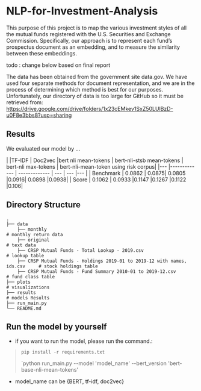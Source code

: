 # NLP-for-Investment-Analysis

This purpose of this project is to map the various investment styles of all the mutual funds registered with the U.S. Securities and Exchange Commission. Specifically, our approach is to represent each fund’s prospectus document as an embedding, and to measure the similarity between these embeddings. 

  todo : change below based on final report 

The data has been obtained from the government site data.gov. We have used four
separate methods for document representation, and we are in the process of determining which method is best for our purposes.
Unfortunately, our directory of data is too large for GitHub so it must be retrieved from: https://drive.google.com/drive/folders/1x23cEMkev1SxZ50LUlBzD-u0F8e3bbs8?usp=sharing

## Results
We evaluated our model by ... 

| |TF-IDF | Doc2vec |bert nli mean-tokens | bert-nli-stsb mean-tokens | bert-nli max-tokens | bert-nli-mean-token using risk corpus|
|--- |------------- | ------------- | --- | --- |--- |
| Benchmark  | 0.0862 | 0.0875| 0.0805 |0.0916| 0.0898 |0.0938|
| Score  | 0.1062 | 0.0933 |0.1147 |0.1267 |0.1122 |0.106|

## Directory Structure

    .
    ├── data                   
        ├── monthly                                                                 # monthly return data
        ├── original                                                                # text data
        ├── CRSP Mutual Funds - Total Lookup - 2019.csv                             # lookup table
        ├── CRSP Mutual Funds - Holdings 2019-01 to 2019-12 with names, ids.csv     # stock holdings table
        ├── CRSP Mutual Funds - Fund Summary 2010-01 to 2019-12.csv                 # fund class table
    ├── plots                                                                       # visualizations 
    ├── results                                                                     # models Results
    ├── run_main.py
    └── README.md
    
## Run the model by yourself

* if you want to run the model, please run the command.:
> `pip install -r requirements.txt`
> 
> `python run_main.py --model 'model_name' --bert_version 'bert-base-nli-mean-tokens'

* model_name can be {BERT, tf-idf, doc2vec}

